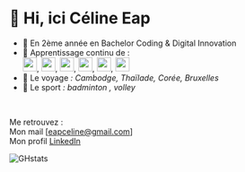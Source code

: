 # 👋 Hi, ici Céline Eap
- 🌱 En 2ème année en Bachelor Coding & Digital Innovation
- 📝 Apprentissage continu de : <br>
<img width="25px" src="https://cdn.jsdelivr.net/gh/devicons/devicon/icons/python/python-plain.svg">, 
<img width="25px" src="https://cdn.jsdelivr.net/gh/devicons/devicon/icons/html5/html5-plain.svg">, 
<img width="25px" src="https://cdn.jsdelivr.net/gh/devicons/devicon/icons/css3/css3-plain.svg">, 
<img width="25px" src="https://cdn.jsdelivr.net/gh/devicons/devicon/icons/javascript/javascript-plain.svg">, 
<img width="25px" src="https://cdn.jsdelivr.net/gh/devicons/devicon/icons/mysql/mysql-plain.svg">, 
<img width="25px" src="https://cdn.jsdelivr.net/gh/devicons/devicon/icons/php/php-plain.svg"> <br>
- 💞️ Le voyage *: Cambodge, Thaïlade, Corée, Bruxelles*
- 💞️ Le sport *: badminton , volley*
<br>

Me retrouvez : <br>
Mon mail [eapceline@gmail.com] <br>
Mon profil [LinkedIn](https://www.linkedin.com/in/c%C3%A9line-eap)

![GHstats](https://github-readme-stats.vercel.app/api?username=Elyn03&show_icons=true)
